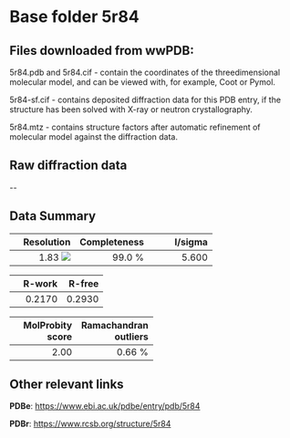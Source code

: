 # Base folder 5r84

## Files downloaded from wwPDB:

5r84.pdb and 5r84.cif - contain the coordinates of the threedimensional molecular model, and can be viewed with, for example, Coot or Pymol.

5r84-sf.cif - contains deposited diffraction data for this PDB entry, if the structure has been solved with X-ray or neutron crystallography.

5r84.mtz - contains structure factors after automatic refinement of molecular model against the diffraction data.

## Raw diffraction data

--<br> 

## Data Summary
|   | Resolution | Completeness| I/sigma |
|---|-------------:|----------------:|--------------:|
|   |1.83 <img src="https://latex.codecogs.com/svg.latex?{\mbox{\normalfont\AA}}"/>|99.0  %|<img width=50/>5.600|

|   | **R-work**| **R-free**   
|---|-------------:|----------------:|           
||0.2170|0.2930|

|   |**MolProbity<br>score**| **Ramachandran<br>outliers** 
|---|-------------:|----------------:|
||2.00|0.66 %|

## Other relevant links 
**PDBe**:  https://www.ebi.ac.uk/pdbe/entry/pdb/5r84
 
**PDBr**: https://www.rcsb.org/structure/5r84 

